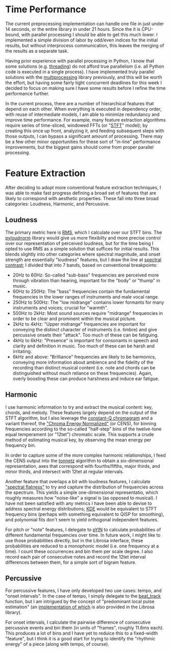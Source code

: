 # Time Performance

The current preprocessing implementation can handle one file in just under 14 seconds, or the entire library in under 21 hours. Since the it is CPU-bound, with parallel processing I should be able to get this much lower. I implemented a simple division of labor by odd/even indices for the initial results, but without interprocess communication, this leaves the merging of the results as a separate task.

Having prior experience with parallel processing in Python, I know that some solutions (e.g. [threading](https://docs.python.org/3/library/threading.html#module-threading)) do not afford true parallelism (i.e. all Python code is executed in a single process). I have implemented truly parallel solutions with the [multiprocessing](https://docs.python.org/3/library/multiprocessing.html) library previously, and this will be worth the effort, but having some fairly tight concurrent deadlines for this week I decided to focus on making sure I have some results before I refine the time performance further.

In the current process, there are a number of hierarchical features that depend on each other. When everything is executed in dependency order, with reuse of intermediate models, I am able to minimize redundancy and improve time performance. For example, many feature extraction algorithms require series of time-sliced, windowed FFTs (or "[STFT](https://librosa.org/doc/0.10.1/generated/librosa.feature.chroma_stft.html)" model); by creating this once up front, analyzing it, and feeding subsequent steps with those outputs, I can bypass a significant amount of processing. There may be a few other minor opportunities for these sort of "in-line" performance improvements, but the biggest gains should come from proper parallel processing.

# Feature Extraction

After deciding to adopt more conventional feature extraction techniques, I was able to make fast progress defining a broad set of features that are likely to correspond with aesthetic properties. These fall into three broad categories: Loudness, Harmonic, and Percussive.

## Loudness

The primary metric here is [RMS](https://librosa.org/doc/0.10.1/generated/librosa.feature.rms.html), which I calculate over our STFT bins. The [pyloudnorm](https://pypi.org/project/pyloudnorm/) library would give us more flexibilty and more precise control over our representation of perceived loudness, but for the time being I opted to use RMS as a simple solution that suffices for initial results. This blends slightly into other categories where spectral magnitude, and onset strength are essentially "loudness" features, but I draw the line at [spectral contrast](https://librosa.org/doc/0.10.1/generated/librosa.feature.spectral_contrast.html); I divided that into 7 bands, based on conventional breakpoints:


* 20Hz to 60Hz: So-called "sub-bass" frequencies are perceived more through vibration than hearing, important for the "body" or "thump" in music.
* 60Hz to 250Hz: The "bass" frequencies contain the fundamental frequencies in the lower ranges of instruments and male vocal range.
* 250Hz to 500Hz: The "low midrange" contains lower formants for many instruments and voices; crucial for "warmth".
* 500Hz to 2kHz: Most sound sources require "midrange" frequencies in order to be clear and prominent within the musical picture.
* 2kHz to 4kHz: "Upper midrange" frequencies are important for conveying the distinct character of instruments (i.e. timbre) and give percussive onsets their "attack". Too much of these can be fatiguing.
* 4kHz to 6kHz: "Presence" is important for consonants in speech and clarity and definition in music. Too much of these can be harsh and irritating.
* 6kHz and above: "Brilliance" frequencies are likely to be harmonics, conveying more information about ambience and the fidelity of the recording than distinct musical content (i.e. note and chords can be distinguished without much reliance on these frequencies). Again, overly boosting these can produce harshness and induce ear fatigue.

## Harmonic

I use harmonic information to try and extract the musical content: key, chords, and melody. These features largely depend on the output of the STFT algorithm, but I also leverage the [constant-Q chromagram](https://librosa.org/doc/0.10.1/generated/librosa.feature.chroma_cqt.html) and a variant thereof, the ["Chroma Energy Normalized"](https://librosa.org/doc/0.10.1/generated/librosa.feature.chroma_cens.html) (or CENS), for binning frequencies according to the so-called "half-step" bins of the twelve-tone equal temperament (or "12tet") chromatic scale. This supports a crude method of estimating musical key, by observing the mean energy per frequency bin.

In order to capture some of the more complex harmonic relationships, I feed the CENS output into the [tonnetz](https://librosa.org/doc/0.10.1/generated/librosa.feature.tonnetz.html) algorithm to obtain a six-dimensional representation, axes that correspond with fourths/fifths, major thirds, and minor thirds, and intersect with 12tet at regular intervals.

Another feature that overlaps a bit with loudness features, I calculate ["spectral flatness"](https://librosa.org/doc/0.10.1/generated/librosa.feature.spectral_flatness.html) to try and capture the distribution of frequencies across the spectrum. This yields a simple one-dimensional representatio, which roughly measures how "noise-like" a signal is (as opposed to musical). I have not been satisfied with any metrics I have been able to devise to address spectral energy distributions; [KDE](https://en.wikipedia.org/wiki/Kernel_density_estimation) would be equivalent to STFT frequency bins (perhaps with something equivalent to QISP for smoothing), and polynomial fits don't seem to yield orthogonal independent features.

For pitch or "note" features, I delegate to [pYIN](https://librosa.org/doc/0.10.1/generated/librosa.pyin.html#librosa.pyin) to calculate probabilities of different fundamental frequencies over time. In future work, I might like to use those probabilities directly, but in the Librosa interface, these probabilities are reduced to a monophonic model (i.e. one frequency at a time). I count these occurrences and bin them per scale degree. I also record each pair of consecutive notes and record the 12tet interval differences between them, for a simple sort of bigram feature.

## Percussive

For percussive features, I have only developed two use cases: tempo, and "onset intervals". In the case of tempo, I simply delegate to the [beat_track](https://librosa.org/doc/0.10.1/generated/librosa.beat.beat_track.html) function, but I am intrigued by the concept of "predominant local pulse estimation" (an [implementation of which](https://librosa.org/doc/0.10.1/generated/librosa.beat.plp.html) is also provided in the Librosa library).

For onset intervals, I calculate the pairwise difference of consecutive percussive events and bin them (in units of "frames", roughly 11.6ms each). This produces a lot of bins and I have yet to reduice this to a fixed-width "feature", but I think it is a good start for trying to identify the "rhythmic energy" of a piece (along with tempo, of course).
